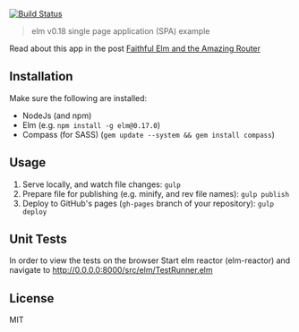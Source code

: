 [![Build Status](https://travis-ci.org/Gizra/elm-spa-example.svg?branch=master)](https://travis-ci.org/Gizra/elm-spa-example)

> elm v0.18 single page application (SPA) example

Read about this app in the post [Faithful Elm and the Amazing Router](http://www.gizra.com/content/faithful-elm-amazing-router/)

## Installation

Make sure the following are installed:

* NodeJs (and npm)
* Elm (e.g. `npm install -g elm@0.17.0`)
* Compass (for SASS) (`gem update --system && gem install compass`)

## Usage

1. Serve locally, and watch file changes: `gulp`
1. Prepare file for publishing (e.g. minify, and rev file names): `gulp publish`
1. Deploy to GitHub's pages (`gh-pages` branch of your repository): `gulp deploy`

## Unit Tests

In order to view the tests on the browser Start elm reactor (elm-reactor) and navigate to http://0.0.0.0:8000/src/elm/TestRunner.elm

## License

MIT
